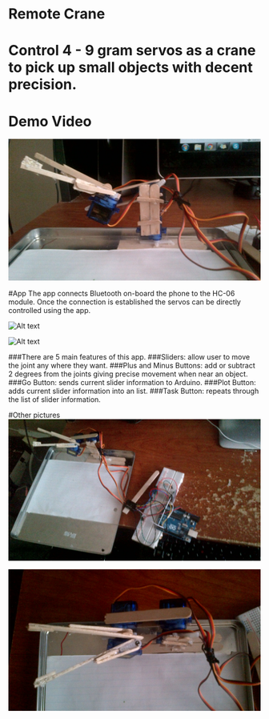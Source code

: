 # Remote Crane
# Control 4 - 9 gram servos as a crane to pick up small objects with decent precision. 

# Demo Video
[![ScreenShot](https://github.com/InderPabla/RemoteCrane/blob/master/2.jpg)](http://youtu.be/CrxVyGLnWhg)


#App
The app connects Bluetooth on-board the phone to the HC-06 module. Once the connection is established the servos can be directly controlled using the app. 

![Alt text](https://github.com/InderPabla/RemoteCrane/blob/master/4.jpg "")

![Alt text](https://github.com/InderPabla/RemoteCrane/blob/master/5.jpg "")

###There are 5 main features of this app.
###Sliders: allow user to move the joint any where they want.
###Plus and Minus Buttons: add or subtract 2 degrees from the joints giving precise movement when near an object. 
###Go Button: sends current slider information to Arduino.
###Plot Button: adds current slider information into an list.
###Task Button: repeats through the list of slider information.

#Other pictures
![Alt text](https://github.com/InderPabla/RemoteCrane/blob/master/1.jpg "")

![Alt text](https://github.com/InderPabla/RemoteCrane/blob/master/3.jpg "")
